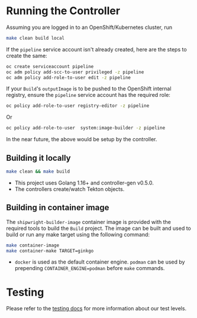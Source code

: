 <!--
Copyright The Shipwright Contributors

SPDX-License-Identifier: Apache-2.0
-->

# Running the Controller

Assuming you are logged in to an OpenShift/Kubernetes cluster, run

```sh
make clean build local
```

If the `pipeline` service account isn't already created, here are the steps to create the same:

```sh
oc create serviceaccount pipeline
oc adm policy add-scc-to-user privileged -z pipeline
oc adm policy add-role-to-user edit -z pipeline
```

If your `Build`'s `outputImage` is to be pushed to the OpenShift internal registry, ensure the
`pipeline` service account has the required role:

```sh
oc policy add-role-to-user registry-editor -z pipeline
```

Or

```sh
oc policy add-role-to-user  system:image-builder -z pipeline
```

In the near future, the above would be setup by the controller.

## Building it locally

```sh
make clean && make build
```

* This project uses Golang 1.16+ and controller-gen v0.5.0.
* The controllers create/watch Tekton objects.

## Building in container image

The `shipwright-builder-image` container image is provided with the required tools to build the 
`Build` project. The image can be built and used to build or run any make target using the following 
command:

```sh
make container-image
make container-make TARGET=ginkgo
```

* `docker` is used as the default container engine. `podman` can be used by prepending 
`CONTAINER_ENGINE=podman` before  `make` commands.

# Testing

Please refer to the [testing docs](docs/development/testing.md) for more information about our test levels.
